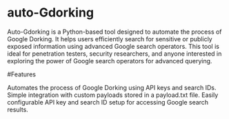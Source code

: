 # auto-Gdorking
Auto-Gdorking is a Python-based tool designed to automate the process of Google Dorking. It helps users efficiently search for sensitive or publicly exposed information using advanced Google search operators. This tool is ideal for penetration testers, security researchers, and anyone interested in exploring the power of Google search operators for advanced querying.

#Features

Automates the process of Google Dorking using API keys and search IDs.
Simple integration with custom payloads stored in a payload.txt file.
Easily configurable API key and search ID setup for accessing Google search results.
